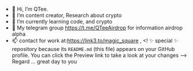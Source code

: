 - 👋 Hi, I’m QTee.
- 👀 I’m content creator, Research about crypto
- 🌱 I’m currently learning code, and crypto 
- 💞️ My telegram group https://t.me/QTeeAirdrop for information airdrop alpha
- 📫 contact for work at:https://link3.to/magic_square  ,
<!
 ✨ special ✨ repository because its `README.md` (this file) appears on your GitHub profile.
You can click the Preview link to take a look at your changes 
--> Regard ...
great day to you 

